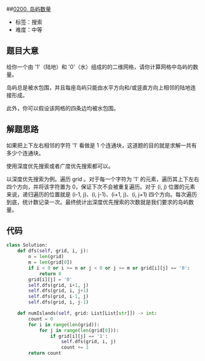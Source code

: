 ##[0200. 岛屿数量](https://leetcode-cn.com/problems/number-of-islands/)

- 标签：搜索
- 难度：中等

## 题目大意

给你一个由 '1'（陆地）和 '0'（水）组成的的二维网格，请你计算网格中岛屿的数量。

岛屿总是被水包围，并且每座岛屿只能由水平方向和/或竖直方向上相邻的陆地连接形成。

此外，你可以假设该网格的四条边均被水包围。

## 解题思路

如果把上下左右相邻的字符 '1' 看做是 1 个连通块，这道题的目的就是求解一共有多少个连通块。

使用深度优先搜索或者广度优先搜索都可以。

以深度优先搜索为例。遍历 grid 。对于每一个字符为 '1' 的元素，遍历其上下左右四个方向，并将该字符置为 0，保证下次不会被重复遍历。对于 (i, j) 位置的元素来说，递归遍历的位置就是 (i-1, j)、(i, j-1)、(i+1, j)、(i, j+1) 四个方向。每次遍历到底，统计数记录一次。最终统计出深度优先搜索的次数就是我们要求的岛屿数量。

## 代码

```Python
class Solution:
    def dfs(self, grid, i, j):
        n = len(grid)
        m = len(grid[0])
        if i < 0 or i >= n or j < 0 or j >= m or grid[i][j] == '0':
            return 0
        grid[i][j] = '0'
        self.dfs(grid, i+1, j)
        self.dfs(grid, i, j+1)
        self.dfs(grid, i-1, j)
        self.dfs(grid, i, j-1)

    def numIslands(self, grid: List[List[str]]) -> int:
        count = 0
        for i in range(len(grid)):
            for j in range(len(grid[0])):
                if grid[i][j] == '1':
                    self.dfs(grid, i, j)
                    count += 1
        return count
```

